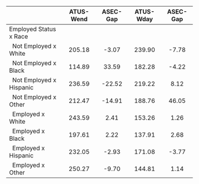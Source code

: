 
|                      |    ATUS-Wend |     ASEC-Gap |    ATUS-Wday |     ASEC-Gap |
| -------------------- | :----------: | :----------: | :----------: | :----------: |
| Employed Status x Race |              |              |              |              |
| &nbsp;&nbsp;Not Employed x White |       205.18 |        -3.07 |       239.90 |        -7.78 |
| &nbsp;&nbsp;Not Employed x Black |       114.89 |        33.59 |       182.28 |        -4.22 |
| &nbsp;&nbsp;Not Employed x Hispanic |       236.59 |       -22.52 |       219.22 |         8.12 |
| &nbsp;&nbsp;Not Employed x Other |       212.47 |       -14.91 |       188.76 |        46.05 |
| &nbsp;&nbsp;Employed x White |       243.59 |         2.41 |       153.26 |         1.26 |
| &nbsp;&nbsp;Employed x Black |       197.61 |         2.22 |       137.91 |         2.68 |
| &nbsp;&nbsp;Employed x Hispanic |       232.05 |        -2.93 |       171.08 |        -3.77 |
| &nbsp;&nbsp;Employed x Other |       250.27 |        -9.70 |       144.81 |         1.14 |

